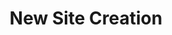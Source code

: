 ---
title: New Site Creation
parent: /tactics/01-website-creation
ref-id: TEQ-077
short-desc: The adversary creates an original website to support their operations, for example, to host advertisements or malicious content.
layout: technique
---
